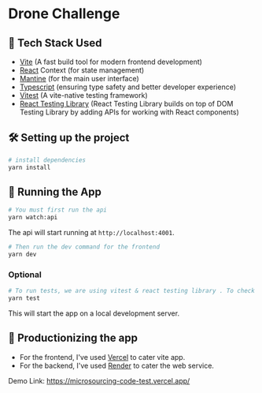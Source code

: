 # Drone Challenge

## 🚀 Tech Stack Used

-   [Vite](https://vite.dev/) (A fast build tool for modern frontend development)
-   [React](https://react.dev/reference/react/createContext) Context (for state management)
-   [Mantine](https://mantine.dev/) (for the main user interface)
-   [Typescript](https://www.typescriptlang.org/) (ensuring type safety and better developer experience)
-   [Vitest](https://vitest.dev/) (A vite-native testing framework)
-   [React Testing Library](https://testing-library.com/docs/react-testing-library/intro/) (React Testing Library builds on top of DOM Testing Library by adding APIs for working with React components)

## 🛠️ Setting up the project

```sh
# install dependencies
yarn install
```

## 🤖 Running the App

```sh
# You must first run the api
yarn watch:api
```

The api will start running at `http://localhost:4001`.

```sh
# Then run the dev command for the frontend
yarn dev
```

### Optional

```sh
# To run tests, we are using vitest & react testing library . To check for component unit tests, just run
yarn test
```

This will start the app on a local development server.

## 🔗 Productionizing the app

-   For the frontend, I've used [Vercel](https://vercel.com/) to cater vite app.
-   For the backend, I've used [Render](https://render.com/) to cater the web service.

Demo Link: https://microsourcing-code-test.vercel.app/
